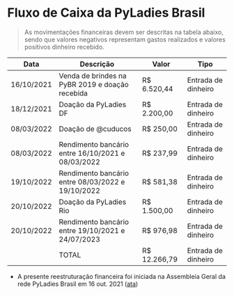 # Fluxo de Caixa da PyLadies Brasil

> As movimentações financeiras devem ser descritas na tabela abaixo, sendo que valores negativos representam gastos realizados e valores positivos dinheiro recebido.

|   Data     |                 Descrição                         |    Valor     |        Tipo         |
| ---------- | ------------------------------------------------- | ------------ | ------------------- |
| 16/10/2021 | Venda de brindes na PyBR 2019 e doação recebida   | R$ 6.520,44  | Entrada de dinheiro |
| 18/12/2021 | Doação da PyLadies DF                             | R$ 2.200,00  | Entrada de dinheiro |
| 08/03/2022 | Doação de @cuducos                                | R$ 250,00    | Entrada de dinheiro |
| 08/03/2022 | Rendimento bancário entre 16/10/2021 e 08/03/2022 | R$ 237,99    | Entrada de dinheiro |
| 19/10/2022 | Rendimento bancário entre 08/03/2022 e 19/10/2022 | R$ 581,38    | Entrada de dinheiro |
| 20/10/2022 | Doação da PyLadies Rio                            | R$ 1.500,00  | Entrada de dinheiro |
| 20/10/2022 | Rendimento bancário entre 19/10/2021 e 24/07/2023 | R$ 976,98    | Entrada de dinheiro |
|            | TOTAL                                             | R$ 12.266,79 | Entrada de dinheiro |

* A presente reestruturação financeira foi iniciada na Assembleia Geral da rede PyLadies Brasil em 16 out. 2021 ([ata](https://github.com/pyladies-brazil/organizacao/issues/79))
